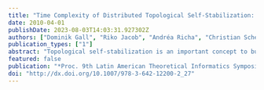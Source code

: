 ```yaml
---
title: "Time Complexity of Distributed Topological Self-Stabilization: The Case of Graph Linearization"
date: 2010-04-01
publishDate: 2023-08-03T14:03:31.927302Z
authors: ["Dominik Gall", "Riko Jacob", "Andréa Richa", "Christian Scheideler", "Stefan Schmid", "Hanjo Täubig"]
publication_types: ["1"]
abstract: "Topological self-stabilization is an important concept to build robust open distributed systems (such as peer-to-peer systems) where nodes can organize themselves into meaningful network topologies. The goal is to devise distributed algorithms that converge quickly to such a desirable topology, independently of the initial network state. This paper proposes a new model to study the parallel convergence time. Our model sheds light on the achievable parallelism by avoiding bottlenecks of existing models that can yield a distorted picture. As a case study, we consider local graph linearization--i.e., how to build a sorted list of the nodes of a connected graph in a distributed and self-stabilizing manner. We propose two variants of a simple algorithm, and provide an extensive formal analysis of their worst-case and best-case parallel time complexities, as well as their performance under a greedy selection of the actions to be executed."
featured: false
publication: "*Proc. 9th Latin American Theoretical Informatics Symposium (LATIN)*"
doi: "http://dx.doi.org/10.1007/978-3-642-12200-2_27"
---
```


